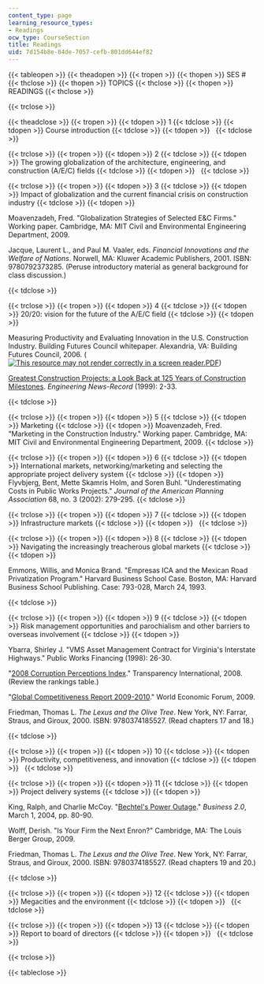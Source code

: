 ```yaml
---
content_type: page
learning_resource_types:
- Readings
ocw_type: CourseSection
title: Readings
uid: 7d154b8e-84de-7057-cefb-801dd644ef82
---
```


{{< tableopen >}}
{{< theadopen >}}
{{< tropen >}}
{{< thopen >}}
SES #
{{< thclose >}}
{{< thopen >}}
TOPICS
{{< thclose >}}
{{< thopen >}}
READINGS
{{< thclose >}}

{{< trclose >}}

{{< theadclose >}}
{{< tropen >}}
{{< tdopen >}}
1
{{< tdclose >}}
{{< tdopen >}}
Course introduction
{{< tdclose >}}
{{< tdopen >}}
 
{{< tdclose >}}

{{< trclose >}}
{{< tropen >}}
{{< tdopen >}}
2
{{< tdclose >}}
{{< tdopen >}}
The growing globalization of the architecture, engineering, and construction (A/E/C) fields
{{< tdclose >}}
{{< tdopen >}}
 
{{< tdclose >}}

{{< trclose >}}
{{< tropen >}}
{{< tdopen >}}
3
{{< tdclose >}}
{{< tdopen >}}
Impact of globalization and the current financial crisis on construction industry
{{< tdclose >}}
{{< tdopen >}}


Moavenzadeh, Fred. "Globalization Strategies of Selected E&C Firms." Working paper. Cambridge, MA: MIT Civil and Environmental Engineering Department, 2009.

Jacque, Laurent L., and Paul M. Vaaler, eds. _Financial Innovations and the Welfare of Nations_. Norwell, MA: Kluwer Academic Publishers, 2001. ISBN: 9780792373285. (Peruse introductory material as general background for class discussion.)


{{< tdclose >}}

{{< trclose >}}
{{< tropen >}}
{{< tdopen >}}
4
{{< tdclose >}}
{{< tdopen >}}
20/20: vision for the future of the A/E/C field
{{< tdclose >}}
{{< tdopen >}}


Measuring Productivity and Evaluating Innovation in the U.S. Construction Industry. Building Futures Council whitepaper. Alexandria, VA: Building Futures Council, 2006. ([![This resource may not render correctly in a screen reader.](/images/inacessible.gif)PDF](https://web.archive.org/web/20150209033429/http://www.thebfc.org/uploads/BFC_Productivity_whitepaper.pdf))

[Greatest Construction Projects: a Look Back at 125 Years of Construction Milestones](http://enr.construction.com/aboutUs/125enrHistory/125enrhistory.asp). _Engineering News-Record_ (1999): 2-33.


{{< tdclose >}}

{{< trclose >}}
{{< tropen >}}
{{< tdopen >}}
5
{{< tdclose >}}
{{< tdopen >}}
Marketing
{{< tdclose >}}
{{< tdopen >}}
Moavenzadeh, Fred. "Marketing in the Construction Industry." Working paper. Cambridge, MA: MIT Civil and Environmental Engineering Department, 2009.
{{< tdclose >}}

{{< trclose >}}
{{< tropen >}}
{{< tdopen >}}
6
{{< tdclose >}}
{{< tdopen >}}
International markets, networking/marketing and selecting the appropriate project delivery system
{{< tdclose >}}
{{< tdopen >}}
Flyvbjerg, Bent, Mette Skamris Holm, and Soren Buhl. "Underestimating Costs in Public Works Projects." _Journal of the American Planning Association_ 68, no. 3 (2002): 279-295.
{{< tdclose >}}

{{< trclose >}}
{{< tropen >}}
{{< tdopen >}}
7
{{< tdclose >}}
{{< tdopen >}}
Infrastructure markets
{{< tdclose >}}
{{< tdopen >}}
 
{{< tdclose >}}

{{< trclose >}}
{{< tropen >}}
{{< tdopen >}}
8
{{< tdclose >}}
{{< tdopen >}}
Navigating the increasingly treacherous global markets
{{< tdclose >}}
{{< tdopen >}}


Emmons, Willis, and Monica Brand. "Empresas ICA and the Mexican Road Privatization Program." Harvard Business School Case. Boston, MA: Harvard Business School Publishing. Case: 793-028, March 24, 1993.


{{< tdclose >}}

{{< trclose >}}
{{< tropen >}}
{{< tdopen >}}
9
{{< tdclose >}}
{{< tdopen >}}
Risk management opportunities and parochialism and other barriers to overseas involvement
{{< tdclose >}}
{{< tdopen >}}


Ybarra, Shirley J. "VMS Asset Management Contract for Virginia's Interstate Highways." Public Works Financing (1998): 26-30.

"[2008 Corruption Perceptions Index](http://www.icgg.org/corruption.cpi_2008.html)." Transparency International, 2008. (Review the rankings table.)

"[Global Competitiveness Report 2009-2010](http://www.weforum.org/reports/global-competitiveness-report-2009-2010)." World Economic Forum, 2009.

Friedman, Thomas L. _The Lexus and the Olive Tree_. New York, NY: Farrar, Straus, and Giroux, 2000. ISBN: 9780374185527. (Read chapters 17 and 18.)


{{< tdclose >}}

{{< trclose >}}
{{< tropen >}}
{{< tdopen >}}
10
{{< tdclose >}}
{{< tdopen >}}
Productivity, competitiveness, and innovation
{{< tdclose >}}
{{< tdopen >}}
 
{{< tdclose >}}

{{< trclose >}}
{{< tropen >}}
{{< tdopen >}}
11
{{< tdclose >}}
{{< tdopen >}}
Project delivery systems
{{< tdclose >}}
{{< tdopen >}}


King, Ralph, and Charlie McCoy. "[Bechtel's Power Outage](http://money.cnn.com/magazines/business2/business2_archive/2004/03/01/363547/index.htm)." _Business 2.0_, March 1, 2004, pp. 80-90.

Wolff, Derish. "Is Your Firm the Next Enron?" Cambridge, MA: The Louis Berger Group, 2009.

Friedman, Thomas L. _The Lexus and the Olive Tree_. New York, NY: Farrar, Straus, and Giroux, 2000. ISBN: 9780374185527. (Read chapters 19 and 20.)


{{< tdclose >}}

{{< trclose >}}
{{< tropen >}}
{{< tdopen >}}
12
{{< tdclose >}}
{{< tdopen >}}
Megacities and the environment
{{< tdclose >}}
{{< tdopen >}}
 
{{< tdclose >}}

{{< trclose >}}
{{< tropen >}}
{{< tdopen >}}
13
{{< tdclose >}}
{{< tdopen >}}
Report to board of directors
{{< tdclose >}}
{{< tdopen >}}
 
{{< tdclose >}}

{{< trclose >}}

{{< tableclose >}}